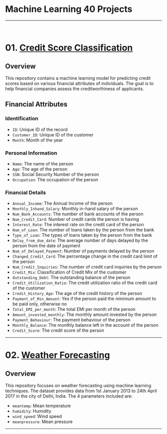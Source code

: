 # Machine Learning 40 Projects

<hr><br>

<h1>01. <a href = "https://github.com/UTSAVS26/Machine-Learning-40-Projects/tree/main/01%20Credit%20Score%20Classification">Credit Score Classification</a></h1>
<p>
  <h2>Overview</h2>
    <p>This repository contains a machine learning model for predicting credit scores based on various financial attributes of individuals. The goal is to help financial companies assess the creditworthiness of applicants.</p>
    <h2>Financial Attributes</h2>
    <h3>Identification</h3>
    <ul>
        <li><code>ID</code>: Unique ID of the record</li>
        <li><code>Customer_ID</code>: Unique ID of the customer</li>
        <li><code>Month</code>: Month of the year</li>
    </ul>
    <h3>Personal Information</h3>
    <ul>
        <li><code>Name</code>: The name of the person</li>
        <li><code>Age</code>: The age of the person</li>
        <li><code>SSN</code>: Social Security Number of the person</li>
        <li><code>Occupation</code>: The occupation of the person</li>
    </ul>
    <h3>Financial Details</h3>
    <ul>
        <li><code>Annual_Income</code>: The Annual Income of the person</li>
        <li><code>Monthly_Inhand_Salary</code>: Monthly in-hand salary of the person</li>
        <li><code>Num_Bank_Accounts</code>: The number of bank accounts of the person</li>
        <li><code>Num_Credit_Card</code>: Number of credit cards the person is having</li>
        <li><code>Interest_Rate</code>: The interest rate on the credit card of the person</li>
        <li><code>Num_of_Loan</code>: The number of loans taken by the person from the bank</li>
        <li><code>Type_of_Loan</code>: The types of loans taken by the person from the bank</li>
        <li><code>Delay_from_due_date</code>: The average number of days delayed by the person from the date of payment</li>
        <li><code>Num_of_Delayed_Payment</code>: Number of payments delayed by the person</li>
        <li><code>Changed_Credit_Card</code>: The percentage change in the credit card limit of the person</li>
        <li><code>Num_Credit_Inquiries</code>: The number of credit card inquiries by the person</li>
        <li><code>Credit_Mix</code>: Classification of Credit Mix of the customer</li>
        <li><code>Outstanding_Debt</code>: The outstanding balance of the person</li>
        <li><code>Credit_Utilization_Ratio</code>: The credit utilization ratio of the credit card of the customer</li>
        <li><code>Credit_History_Age</code>: The age of the credit history of the person</li>
        <li><code>Payment_of_Min_Amount</code>: Yes if the person paid the minimum amount to be paid only, otherwise no</li>
        <li><code>Total_EMI_per_month</code>: The total EMI per month of the person</li>
        <li><code>Amount_invested_monthly</code>: The monthly amount invested by the person</li>
        <li><code>Payment_Behaviour</code>: The payment behaviour of the person</li>
        <li><code>Monthly_Balance</code>: The monthly balance left in the account of the person</li>
        <li><code>Credit_Score</code>: The credit score of the person</li>
    </ul>
</p>

<hr>

<h1>02. <a href="https://github.com/UTSAVS26/Machine-Learning-40-Projects/tree/main/02%20Weather%20Forecasting">Weather Forecasting</a></h1>

<p>
    <h2>Overview</h2>
    <p>This repository focuses on weather forecasting using machine learning techniques. The dataset provides data from 1st January 2013 to 24th April 2017 in the city of Delhi, India. The 4 parameters included are:</p>
    <ul>
        <li><code>meantemp</code>: Mean temperature</li>
        <li><code>humidity</code>: Humidity</li>
        <li><code>wind_speed</code>: Wind speed</li>
        <li><code>meanpressure</code>: Mean pressure</li>
    </ul>
</p>

<hr>
